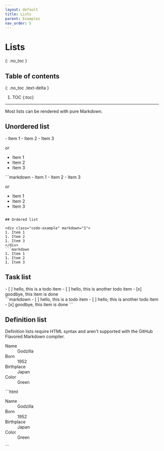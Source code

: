 ```yaml
---
layout: default
title: Lists
parent: Examples
nav_order: 5
---
```


# Lists
{: .no_toc }

## Table of contents
{: .no_toc .text-delta }

1. TOC
{:toc}

---

Most lists can be rendered with pure Markdown.

## Unordered list

<div class="code-example" markdown="1">
- Item 1
- Item 2
- Item 3

_or_

* Item 1
* Item 2
* Item 3
</div>
```markdown
- Item 1
- Item 2
- Item 3

_or_

* Item 1
* Item 2
* Item 3
```

## Ordered list

<div class="code-example" markdown="1">
1. Item 1
1. Item 2
1. Item 3
</div>
```markdown
1. Item 1
1. Item 2
1. Item 3
```

## Task list

<div class="code-example" markdown="1">
- [ ] hello, this is a todo item
- [ ] hello, this is another todo item
- [x] goodbye, this item is done
</div>
```markdown
- [ ] hello, this is a todo item
- [ ] hello, this is another todo item
- [x] goodbye, this item is done
```

## Definition list

Definition lists require HTML syntax and aren't supported with the GitHub Flavored Markdown compiler.

<div class="code-example" markdown="1">
<dl>
<dt>Name</dt>
<dd>Godzilla</dd>
<dt>Born</dt>
<dd>1952</dd>
<dt>Birthplace</dt>
<dd>Japan</dd>
<dt>Color</dt>
<dd>Green</dd>
</dl>
</div>
```html
<dl>
  <dt>Name</dt>
  <dd>Godzilla</dd>
  <dt>Born</dt>
  <dd>1952</dd>
  <dt>Birthplace</dt>
  <dd>Japan</dd>
  <dt>Color</dt>
  <dd>Green</dd>
</dl>
```
